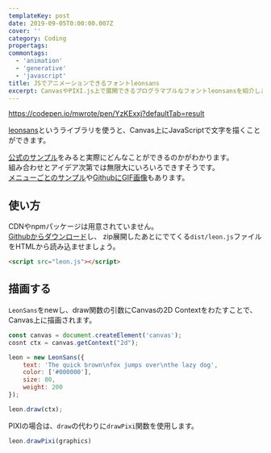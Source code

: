 ```yaml
---
templateKey: post
date: 2019-09-05T0:00:00.007Z
cover: ''
category: Coding
propertags:
commontags:
  - 'animation'
  - 'generative'
  - 'javascript'
title: JSでアニメーションできるフォントleonsans
excerpt: CanvasやPIXI.js上で展開できるプログラマブルなフォントleonsansを紹介します。
---
```


https://codepen.io/mwrote/pen/YzKExxj?defaultTab=result

[leonsans](https://github.com/cmiscm/leonsans)というライブラリを使うと、Canvas上にJavaScriptで文字を描くことができます。

[公式のサンプル](https://leon-kim.com/#intro)をみると実際にどんなことができるのかがわかります。<br>
組み合わせとアイデア次第では無限大にいろいろできすそうです。<br>
[メニューごとのサンプル](https://leon-kim.com/examples/#all)や[GithubにGIF画像](https://github.com/cmiscm/leonsans)もあります。

## 使い方

CDNやnpmパッケージは用意されていません。<br>
[Githubからダウンロード](https://github.com/cmiscm/leonsans/archive/master.zip)し、
zip展開したあとにでてくる``dist/leon.js``ファイルをHTMLから読み込ませましょう。

```html
<script src="leon.js"></script>
```

## 描画する

``LeonSans``をnewし、draw関数の引数にCanvasの2D Contextをわたすことで、Canvas上に描画されます。

```js
const canvas = document.createElement('canvas');
cosnt ctx = canvas.getContext("2d");

leon = new LeonSans({
    text: 'The quick brown\nfox jumps over\nthe lazy dog',
    color: ['#000000'],
    size: 80,
    weight: 200
});

leon.draw(ctx);
```

PIXIの場合は、``draw``の代わりに``drawPixi``関数を使用します。

```js
leon.drawPixi(graphics)
```
